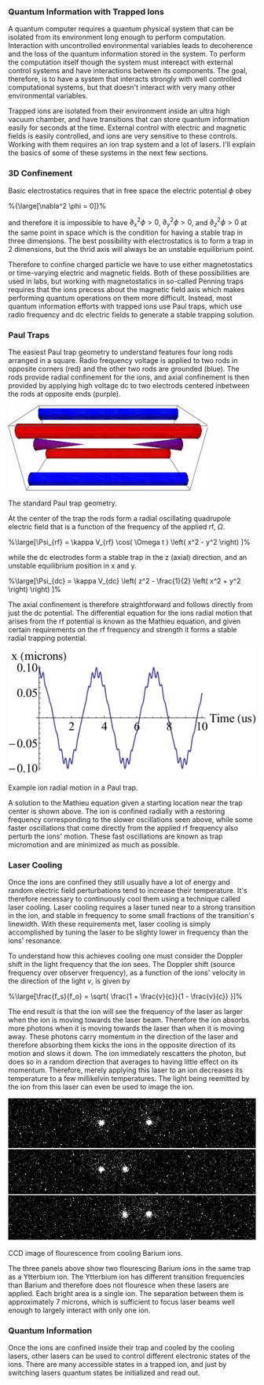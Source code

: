
### Quantum Information with Trapped Ions

A quantum computer requires a quantum physical system that can be isolated from its environment long enough to perform computation. Interaction with uncontrolled environmental variables leads to decoherence and the loss of the quantum information stored in the system.  To perform the computation itself though the system must intereact with external control systems and have interactions between its components.  The goal, therefore, is to have a system that interacts strongly with well controlled computational systems, but that doesn't interact with very many other environmental variables.

Trapped ions are isolated from their environment inside an ultra high vacuum chamber, and have transitions that can store quantum information easily for seconds at the time.  External control with electric and magnetic fields is easily controlled, and ions are very sensitive to these controls.  Working with them requires an ion trap system and a lot of lasers.  I'll explain the basics of some of these systems in the next few sections.

### 3D Confinement

Basic electrostatics requires that in free space the electric potential $\phi$ obey

%{\large\[\nabla^2 \phi = 0\]}%

and therefore it is impossible to have $\partial_x^2 \phi > 0$, $\partial_y^2 \phi > 0$, and $\partial_z^2 \phi > 0$ at the same point in space which is the condition for having a stable trap in three dimensions.  The best possibility with electrostatics is to form a trap in 2 dimensions, but the thrid axis will always be an unstable equilibrium point.

Therefore to confine charged particle we have to use either magnetostatics or time-varying electric and magnetic fields.  Both of these possibilities are used in labs, but working with magnetostatics in so-called Penning traps requires that the ions precess about the magnetic field axis which makes performing quantum operations on them more difficult.  Instead, most quantum information efforts with trapped ions use Paul traps, which use radio frequency and dc electric fields to generate a stable trapping solution.


### <a name="paul_trap" /> Paul Traps

The easiest Paul trap geometry to understand features four long rods arranged in a square.  Radio frequency voltage is applied to two rods in opposite corners (red) and the other two rods are grounded (blue).  The rods provide radial confinement for the ions, and axial confinement is then provided by applying high voltage dc to two electrods centered inbetween the rods at opposite ends (purple).

<div class="figure center-image">
<img class="thumbnail" src="images/PaulTrap.png"/>
<p class="caption">The standard Paul trap geometry.</p>
</div>

At the center of the trap the rods form a radial oscillating quadrupole electric field that is a function of the frequency of the applied rf, $\Omega$.

%\large\[\Psi_{rf} = \kappa V_{rf} \cos( \Omega t ) \left( x^2 - y^2 \right) \]%

while the dc electrodes form a stable trap in the z (axial) direction, and an unstable equilibrium position in x and y.

%\large\[\Psi_{dc} = \kappa V_{dc} \left( z^2 - \frac{1}{2} \left( x^2 + y^2 \right) \right) \]%

The axial confinement is therefore straightforward and follows directly from just the dc potential.  The differential equation for the ions radial motion that arises from the rf potential is known as the Mathieu equation, and given certain requirements on the rf frequency and strength it forms a stable radial trapping potential.

<div class="figure center-image">
<img class="thumbnail" src="images/PaulTrap-ion_motion.png"/>
<p class="caption">Example ion radial motion in a Paul trap.</p>
</div>

A solution to the Mathieu equation given a starting location near the trap center is shown above.  The ion is confined radially with a restoring frequency corresponding to the slower oscillations seen above, while some faster oscillations that come directly from the applied rf frequency also perturb the ions' motion.  These fast oscillations are known as trap micromotion and are minimized as much as possible.

### Laser Cooling

Once the ions are confined they still usually have a lot of energy and random electric field perturbations tend to increase their temperature.  It's therefore necessary to continuously cool them using a technique called laser cooling.  Laser cooling requires a laser tuned near to a strong transition in the ion, and stable in frequency to some small fractions of the transition's linewidth.  With these requirements met, laser cooling is simply accomplished by tuning the laser to be slighty lower in frequency than the ions' resonance.

To understand how this achieves cooling one must consider the Doppler shift in the light frequency that the ion sees.  The Doppler shift (source frequency over observer frequency), as a function of the ions' velocity in the direction of the light $v$, is given by

%\large\[\frac{f_s}{f_o} = \sqrt{ \frac{1 + \frac{v}{c}}{1 - \frac{v}{c}} }\]%

The end result is that the ion will see the frequency of the laser as larger when the ion is moving towards the laser beam.  Therefore the ion absorbs more photons when it is moving towards the laser than when it is moving away.  These photons carry momentum in the direction of the laser and therefore absorbing them kicks the ions in the opposite direction of its motion and slows it down.  The ion immediately rescatters the photon, but does so in a random direction that averages to having little effect on its momentum.  Therefore, merely applying this laser to an ion decreases its temperature to a few millikelvin temperatures.  The light being reemitted by the ion from this laser can even be used to image the ion.

<div class="figure center-image">
<img class="thumbnail" src="images/BaYb.jpg"/>
<p class="caption">CCD image of flourescence from cooling Barium ions.</p>
</div>

The three panels above show two flourescing Barium ions in the same trap as a Ytterbium ion.  The Ytterbium ion has different transition frequencies than Barium and therefore does not flouresce when these lasers are applied.  Each bright area is a single ion.  The separation between them is approximately 7 microns, which is sufficient to focus laser beams well enough to largely interact with only one ion.

### Quantum Information

Once the ions are confined inside their trap and cooled by the cooling lasers, other lasers can be used to control different electronic states of the ions.  There are many accessible states in a trapped ion, and just by switching lasers quantum states be initialized and read out.


